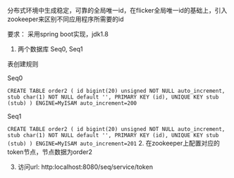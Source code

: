 分布式环境中生成稳定，可靠的全局唯一id，在flicker全局唯一id的基础上，引入zookeeper来区别不同应用程序所需要的id

要求：
采用spring boot实现，jdk1.8
1. 两个数据库
Seq0, Seq1

表创建规则

Seq0

`CREATE TABLE order2 (
     id bigint(20) unsigned NOT NULL auto_increment,
     stub char(1) NOT NULL default '',
     PRIMARY KEY (id),
     UNIQUE KEY stub (stub)
) ENGINE=MyISAM auto_increment=200
`

Seq1

`
CREATE TABLE order2 (
     id bigint(20) unsigned NOT NULL auto_increment,
     stub char(1) NOT NULL default '',
     PRIMARY KEY (id),
     UNIQUE KEY stub (stub)
) ENGINE=MyISAM auto_increment=201
`
2. 在zookeeper上配置对应的token节点，节点数据为order2

3. 访问url: http:localhost:8080/seq/service/token


